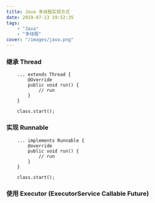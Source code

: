 ```yaml
---
title: Java 多线程实现方式
date: 2019-07-13 19:52:35
tags: 
    - "Java"
    - "多线程"
cover: "/images/java.png"
---
```


### 继承 Thread
```
    ... extends Thread {
        @Override
        public void run() {
            // run 
        }
    }
```
```
    class.start();
```

### 实现 Runnable
```
    ... implements Runnable {
        @override
        public void run() {
            // run
        }
    }
```
```
    class.start();
```

### 使用 Executor (ExecutorService Callable Future)
